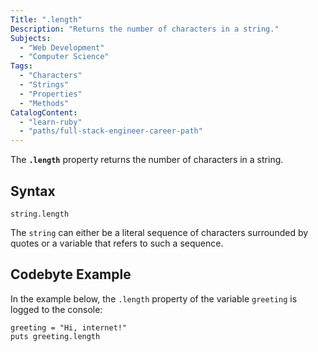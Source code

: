 ```yaml
---
Title: ".length"
Description: "Returns the number of characters in a string."
Subjects:
  - "Web Development"
  - "Computer Science"
Tags:
  - "Characters"
  - "Strings"
  - "Properties"
  - "Methods"
CatalogContent:
  - "learn-ruby"
  - "paths/full-stack-engineer-career-path"
---
```


The **`.length`** property returns the number of characters in a string.

## Syntax

```pseudo
string.length
```

The `string` can either be a literal sequence of characters surrounded by quotes or a variable that refers to such a sequence.

## Codebyte Example

In the example below, the `.length` property of the variable `greeting` is logged to the console:

```codebyte/ruby
greeting = "Hi, internet!"
puts greeting.length
```
